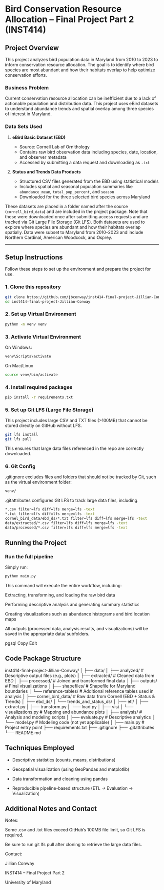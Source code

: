 # Bird Conservation Resource Allocation – Final Project Part 2 (INST414)

## Project Overview

This project analyzes bird population data in Maryland from 2010 to 2023 to inform conservation resource allocation. The goal is to identify where bird species are most abundant and how their habitats overlap to help optimize conservation efforts.

### Business Problem

Current conservation resource allocation can be inefficient due to a lack of actionable population and distribution data. This project uses eBird datasets to understand abundance trends and spatial overlap among three species of interest in Maryland.

### Data Sets Used

1. **eBird Basic Dataset (EBD)**  
   - Source: Cornell Lab of Ornithology  
   - Contains raw bird observation data including species, date, location, and observer metadata  
   - Accessed by submitting a data request and downloading as `.txt`

2. **Status and Trends Data Products**  
   - Structured CSV files generated from the EBD using statistical models  
   - Includes spatial and seasonal population summaries like `abundance_mean`, `total_pop_percent`, and `season`  
   - Downloaded for the three selected bird species across Maryland

These datasets are placed in a folder named after the source (`cornell_bird_data`) and are included in the project package. Note that these were downloaded once after submitting access requests and are tracked via Git Large File Storage (Git LFS). Both datasets are used to explore where species are abundant and how their habitats overlap spatially. Data were subset to Maryland from 2010–2023 and include Northern Cardinal, American Woodcock, and Osprey.

---

## Setup Instructions

Follow these steps to set up the environment and prepare the project for use.

### 1. Clone this repository

```bash
git clone https://github.com/jbconway/inst414-final-project-Jillian-Conway.git
cd inst414-final-project-Jillian-Conway
```

### 2. Set up Virtual Environment
```bash
python -m venv venv
```

### 3. Activate Virtual Environment
On Windows: 

```bash
venv\Scripts\activate
```

On Mac/Linux

```bash
source venv/bin/activate
```

### 4. Install required packages
```bash
pip install -r requirements.txt
```

### 5. Set up Git LFS (Large File Storage)
This project includes large CSV and TXT files (>100MB) that cannot be stored directly on GitHub without LFS.

```bash
git lfs install
git lfs pull
```
This ensures that large data files referenced in the repo are correctly downloaded.

### 6. Git Config
.gitignore excludes files and folders that should not be tracked by Git, such as the virtual environment folder:

```bash
venv/
```

.gitattributes configures Git LFS to track large data files, including:
```bash
*.csv filter=lfs diff=lfs merge=lfs -text
*.txt filter=lfs diff=lfs merge=lfs -text
cornel_bird_data/ebd_ds/*.txt filter=lfs diff=lfs merge=lfs -text
data/extracted/*.csv filter=lfs diff=lfs merge=lfs -text
data/processed/*.csv filter=lfs diff=lfs merge=lfs -text
```

## Running the Project

### Run the full pipeline

Simply run:

```bash
python main.py
```

This command will execute the entire workflow, including:

Extracting, transforming, and loading the raw bird data

Performing descriptive analysis and generating summary statistics

Creating visualizations such as abundance histograms and bird location maps

All outputs (processed data, analysis results, and visualizations) will be saved in the appropriate data/ subfolders.

pgsql
Copy
Edit

## Code Package Structure
inst414-final-project-Jillian-Conway/
│
├── data/
│   ├── analyzed/                # Descriptive output files (e.g., plots)
│   ├── extracted/               # Cleaned data from EBD
│   ├── processed/               # Joined and transformed final data
│   ├── outputs/                 # Final visualizations
│   ├── shapefiles/              # Shapefile for Maryland boundaries
│   └── reference-tables/        # Additional reference tables used in analysis
│
├── cornel_bird_data/            # Raw data from Cornell (EBD + Status & Trends)
│   ├── ebd_ds/
│   └── trends_and_status_ds/
│
├── etl/
│   ├── extract.py
│   ├── transform.py
│   └── load.py
│
├── vis/
│   └── visualizations.py        # Mapping and abundance plots
│
├── analysis/                    # Analysis and modeling scripts
│   ├── evaluate.py             # Descriptive analytics
│   └── model.py                # Modeling code (not yet applicable)
│
├── main.py                     # Project entry point
├── requirements.txt
├── .gitignore
├── .gitattributes
└── README.md


## Techniques Employed
- Descriptive statistics (counts, means, distributions)

- Geospatial visualization (using GeoPandas and matplotlib)

- Data transformation and cleaning using pandas

- Reproducible pipeline-based structure (ETL → Evaluation → Visualization)

## Additional Notes and Contact
Notes:

Some .csv and .txt files exceed GitHub’s 100MB file limit, so Git LFS is required.

Be sure to run git lfs pull after cloning to retrieve the large data files.

Contact: 

Jillian Conway

INST414 – Final Project Part 2

University of Maryland
